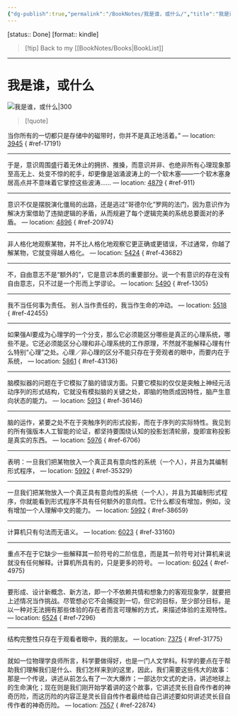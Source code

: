 ```yaml
---
{"dg-publish":true,"permalink":"/BookNotes/我是谁，或什么/","title":"我是谁，或什么","noteIcon":""}
---
```


[status:: Done]
[format:: kindle]

>[!tip] Back to my [[BookNotes/Books\|BookList]]

---
# 我是谁，或什么

![我是谁，或什么|300](https://img9.doubanio.com/view/subject/l/public/s33676991.jpg)

>[!quote]

当你所有的一切都只是存储中的磁带时，你并不是真正地活着。” — location: [3945]()
{ #ref-17191}


---
于是，意识周围盛行着无休止的拥挤、推搡，而意识并非、也绝非所有心理现象那至高无上、处变不惊的舵手，却更像是汹涌波涛上的一个软木塞——一个软木塞身居高点并不意味着它掌控这些波涛…… — location: [4879]()
{ #ref-911}


---
意识不仅是摆脱演化僵局的出路，还是逃过“哥德尔化”罗网的法门，因为意识作为解决方案借助了违拗逻辑的矛盾，从而规避了每个逻辑完美的系统总要面对的矛盾。 — location: [4896]()
{ #ref-20974}


---
非人格化地观察某物，并不比人格化地观察它更正确或更错误，不过通常，你越了解某物，它就变得越人格化。 — location: [5424]()
{ #ref-43682}


---
不，自由意志不是“额外的”，它是意识本质的重要部分。说一个有意识的存在没有自由意志，只不过是一个形而上学谬论。 — location: [5490]()
{ #ref-1305}


---
我不当任何事为责任。 别人当作责任的，我当作生命的冲动。 — location: [5518]()
{ #ref-42455}


---
如果强AI要成为心理学的一个分支，那么它必须能区分哪些是真正的心理系统，哪些不是。它还必须能区分心理和非心理系统的工作原理，不然就不能解释心理有什么特别“心理”之处。心理／非心理的区分不能只存在于旁观者的眼中，而要内在于系统， — location: [5861]()
{ #ref-43136}


---
脑模拟器的问题在于它模拟了脑的错误方面。只要它模拟的仅仅是突触上神经元活动序列的形式结构，它就没有模拟脑的关键之处，即脑的物质成因特性，脑产生意向状态的能力。 — location: [5913]()
{ #ref-36146}


---
脑的运作，紧要之处不在于突触序列的形式投影，而在于序列的实际特性。我见到的所有强版本人工智能的论证，都坚持要围绕认知的投影划清轮廓，旋即宣称投影是真实的东西。 — location: [5976]()
{ #ref-6706}


---
表明：一旦我们把某物放入一个真正具有意向性的系统（一个人），并且为其编制形式程序， — location: [5992]()
{ #ref-35329}


---
一旦我们把某物放入一个真正具有意向性的系统（一个人），并且为其编制形式程序，你就能看到形式程序不具有任何额外的意向性。它什么都没有增加，例如，没有增加一个人理解中文的能力。 — location: [5992]()
{ #ref-38659}


---
计算机只有句法而无语义。 — location: [6023]()
{ #ref-33160}


---
重点不在于它缺少一些解释其一阶符号的二阶信息，而是其一阶符号对计算机来说就没有任何解释。计算机所具有的，只是更多的符号。 — location: [6024]()
{ #ref-4975}


---
要形成、设计新概念、新方法，即一个不依赖共情和想象力的客观现象学，就要把上述情况当作挑战。尽管想必它不会捕捉到一切，但它的目标，至少部分目标，是以一种对无法拥有那些体验的存在者而言可理解的方式，来描述体验的主观特性。 — location: [6524]()
{ #ref-7296}


---
结构完整性只存在于观看者眼中，我的朋友。 — location: [7375]()
{ #ref-31775}


---
就如一位物理学良师所言，科学要做得好，也是一门人文学科。科学的要点在于帮助我们理解我们是什么、我们怎样来到的这里，因此，我们需要这些伟大的故事：那是一个传说，讲述从前怎么有了一次大爆炸；一部达尔文式的史诗，讲述地球上的生命演化；现在则是我们刚开始学着讲的这个故事，它讲述灵长目自传作者的神奇历险，而这历险的内容正是灵长目自传作者最终给自己讲述要如何讲述灵长目自传作者的神奇历险。 — location: [7557]()
{ #ref-22874}


